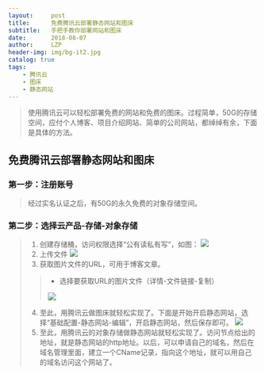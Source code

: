 ```yaml
---
layout:     post
title:      免费腾讯云部署静态网站和图床
subtitle:   手把手教你部署网站和图床
date:       2018-08-07
author:     LZP
header-img: img/bg-it2.jpg
catalog: true
tags:
    - 腾讯云
    - 图床
    - 静态网站
---
```



>使用腾讯云可以轻松部署免费的网站和免费的图床。过程简单，50G的存储空间，应付个人博客、项目介绍网站、简单的公司网站，都绰绰有余，下面是具体的方法。

## 免费腾讯云部署静态网站和图床

### 第一步：注册账号
> 经过实名认证之后，有50G的永久免费的对象存储空间。

### 第二步：选择云产品-存储-对象存储
> 1. 创建存储桶，访问权限选择“公有读私有写”，如图：
> ![](https://long-1257270651.cos.ap-guangzhou.myqcloud.com/1.%E5%88%9B%E5%BB%BA%E5%AD%98%E5%82%A8%E6%A1%B6.jpg)
> 2. 上传文件
> ![](https://long-1257270651.cos.ap-guangzhou.myqcloud.com/2.%E4%B8%8A%E4%BC%A0%E6%96%87%E4%BB%B6.jpg)
> 3. 获取图片文件的URL，可用于博客文章。
>> * 选择要获取URL的图片文件（详情-文件链接-复制）
>>
>> ![](https://long-1257270651.cos.ap-guangzhou.myqcloud.com/3.%E5%A4%8D%E5%88%B6%E6%96%87%E4%BB%B6%E9%93%BE%E6%8E%A5.jpg)
> 4. 至此，用腾讯云做图床就轻松实现了。下面是开始开启静态网站，选择“基础配置-静态网站-编辑”，开启静态网站，然后保存即可。
> ![](https://long-1257270651.cos.ap-guangzhou.myqcloud.com/4.%E5%BC%80%E5%90%AF%E9%9D%99%E6%80%81%E7%BD%91%E7%AB%99.jpg)
>  5. 至此，用腾讯云的对象存储做静态网站就轻松实现了。访问节点给出的地址，就是静态网站的http地址。以后，可以申请自己的域名，然后在域名管理里面，建立一个CName记录，指向这个地址，就可以用自己的域名访问这个网站了。